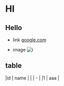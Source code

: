 # HI
## Hello
* link
[google.com](google.com)

* image
![i](http://finfra.com/f/f.png)

## table
|id	| name	|
|	|	-	|
|1	| aaa	|
